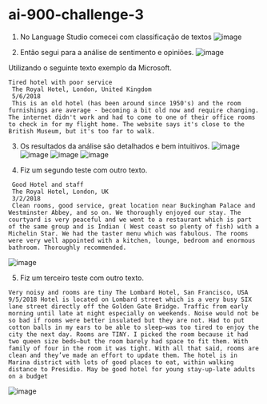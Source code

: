 # ai-900-challenge-3

1. No Language Studio comecei com classificação de textos
![image](https://github.com/marco-quintella/ai-900-challenge-3/assets/8003445/f9a96b97-a22a-4987-87f9-057c35cac1e9)

2. Então segui para a análise de sentimento e opiniões.
![image](https://github.com/marco-quintella/ai-900-challenge-3/assets/8003445/f60de2be-36cf-41af-8389-7f3a35b6f42d)

Utilizando o seguinte texto exemplo da Microsoft.
```
Tired hotel with poor service
 The Royal Hotel, London, United Kingdom
 5/6/2018
 This is an old hotel (has been around since 1950's) and the room furnishings are average - becoming a bit old now and require changing. The internet didn't work and had to come to one of their office rooms to check in for my flight home. The website says it's close to the British Museum, but it's too far to walk.
```

3. Os resultados da análise são detalhados e bem intuitivos.
![image](https://github.com/marco-quintella/ai-900-challenge-3/assets/8003445/402338d6-595c-4d8a-bfb2-764a4f77cca9)
![image](https://github.com/marco-quintella/ai-900-challenge-3/assets/8003445/d0b56ce1-4c1a-4b29-8c52-d8dff95b4f09)
![image](https://github.com/marco-quintella/ai-900-challenge-3/assets/8003445/233a0e0c-962e-4a11-84cd-0a3b7d081bda)
![image](https://github.com/marco-quintella/ai-900-challenge-3/assets/8003445/43c69be2-8e5e-433c-b6f3-b0d58a36377b)

4. Fiz um segundo teste com outro texto.
```
 Good Hotel and staff
 The Royal Hotel, London, UK
 3/2/2018
 Clean rooms, good service, great location near Buckingham Palace and Westminster Abbey, and so on. We thoroughly enjoyed our stay. The courtyard is very peaceful and we went to a restaurant which is part of the same group and is Indian ( West coast so plenty of fish) with a Michelin Star. We had the taster menu which was fabulous. The rooms were very well appointed with a kitchen, lounge, bedroom and enormous bathroom. Thoroughly recommended.
```

![image](https://github.com/marco-quintella/ai-900-challenge-3/assets/8003445/3c5fdf98-8b9e-4388-9f90-9083305b9e76)


5. Fiz um terceiro teste com outro texto.
```
Very noisy and rooms are tiny The Lombard Hotel, San Francisco, USA 9/5/2018 Hotel is located on Lombard street which is a very busy SIX lane street directly off the Golden Gate Bridge. Traffic from early morning until late at night especially on weekends. Noise would not be so bad if rooms were better insulated but they are not. Had to put cotton balls in my ears to be able to sleep–was too tired to enjoy the city the next day. Rooms are TINY. I picked the room because it had two queen size beds–but the room barely had space to fit them. With family of four in the room it was tight. With all that said, rooms are clean and they’ve made an effort to update them. The hotel is in Marina district with lots of good places to eat, within walking distance to Presidio. May be good hotel for young stay-up-late adults on a budget
```

![image](https://github.com/marco-quintella/ai-900-challenge-3/assets/8003445/fa0b2b5f-e7ff-45d3-b560-ced40d41cbda)





